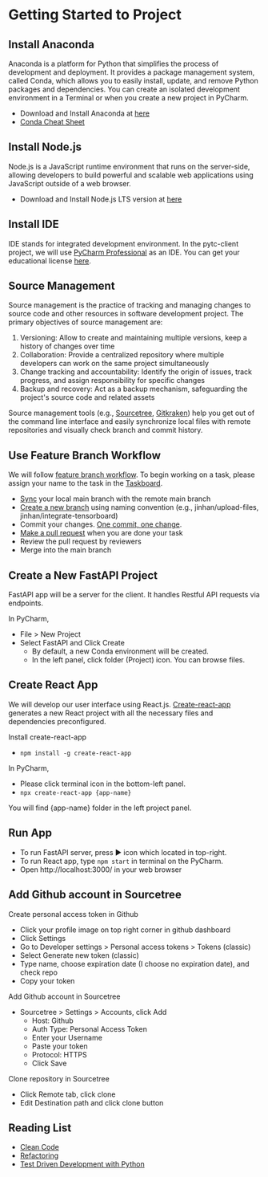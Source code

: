 # Getting Started to Project

## Install Anaconda

Anaconda is a platform for Python that simplifies the process of development and deployment. It provides a package management system, called Conda, which allows you to easily install, update, and remove Python packages and dependencies. You can create an isolated development environment in a Terminal or when you create a new project in PyCharm.

- Download and Install Anaconda at [here](https://www.anaconda.com/)
- [Conda Cheat Sheet](https://docs.conda.io/projects/conda/en/4.6.0/_downloads/52a95608c49671267e40c689e0bc00ca/conda-cheatsheet.pdf)

## Install Node.js

Node.js is a JavaScript runtime environment that runs on the server-side, allowing developers to build powerful and scalable web applications using JavaScript outside of a web browser. 

- Download and Install Node.js LTS version at [here](https://nodejs.org/en)

## Install IDE

IDE stands for integrated development environment. In the pytc-client project, we will use [PyCharm Professional](https://www.jetbrains.com/lp/pycharm-pro/) as an IDE. You can get your educational license [here](https://www.jetbrains.com/community/education/#students).

## Source Management

Source management is the practice of tracking and managing changes to source code and other resources in software development project. The primary objectives of source management are:

1. Versioning: Allow to create and maintaining multiple versions, keep a history of changes over time
2. Collaboration: Provide a centralized repository where multiple developers can work on the same project simultaneously
3. Change tracking and accountability: Identify the origin of issues, track progress, and assign responsibility for specific changes
4. Backup and recovery: Act as a backup mechanism, safeguarding the project's source code and related assets

Source management tools (e.g.,  [Sourcetree](https://www.sourcetreeapp.com/), [Gitkraken](https://www.gitkraken.com/github-student-developer-pack-bundle)) help you get out of the command line interface and easily synchronize local files with remote repositories and visually check branch and commit history.

## Use Feature Branch Workflow

We will follow [feature branch workflow](https://www.atlassian.com/git/tutorials/comparing-workflows/feature-branch-workflow). To begin working on a task, please assign your name to the task in the [Taskboard](https://www.notion.so/cb7e736315c94a5bb7a24680433d6d70?pvs=21).

- [Sync](https://www.atlassian.com/git/tutorials/syncing/git-pull) your local main branch with the remote main branch
- [Create a new branch](https://www.atlassian.com/git/tutorials/using-branches) using naming convention (e.g., jinhan/upload-files, jinhan/integrate-tensorboard)
- Commit your changes. [One commit, one change](https://fagnerbrack.com/one-commit-one-change-3d10b10cebbf).
- [Make a pull request](https://www.atlassian.com/git/tutorials/making-a-pull-request) when you are done your task
- Review the pull request by reviewers
- Merge into the main branch

## Create a New FastAPI Project

FastAPI app will be a server for the client. It handles Restful API requests via endpoints. 

In PyCharm,

- File > New Project
- Select FastAPI and Click Create
    - By default, a new Conda environment will be created.
    - In the left panel, click folder (Project) icon. You can browse files.

## Create React App

We will develop our user interface using React.js. [Create-react-app](https://create-react-app.dev/) generates a new React project with all the necessary files and dependencies preconfigured.

Install create-react-app

- `npm install -g create-react-app`

In PyCharm,

- Please click terminal icon in the bottom-left panel.
- `npx create-react-app {app-name}`

You will find {app-name} folder in the left project panel. 

## Run App

- To run FastAPI server, press ▶️ icon which located in top-right.
- To run React app, type `npm start` in terminal on the PyCharm.
- Open http://localhost:3000/ in your web browser

## Add Github account in Sourcetree

Create personal access token in Github

- Click your profile image on top right corner in github dashboard
- Click Settings
- Go to Developer settings > Personal access tokens > Tokens (classic)
- Select Generate new token (classic)
- Type name, choose expiration date (I choose no expiration date), and check repo
- Copy your token

Add Github account in Sourcetree

- Sourcetree > Settings > Accounts, click Add
    - Host: Github
    - Auth Type: Personal Access Token
    - Enter your Username
    - Paste your token
    - Protocol: HTTPS
    - Click Save

Clone repository in Sourcetree

- Click Remote tab, click clone
- Edit Destination path and click clone button

## Reading List

- [Clean Code](https://bc-primo.hosted.exlibrisgroup.com/primo-explore/fulldisplay?docid=ALMA-BC51558532920001021&context=L&tab=bcl_only&search_scope=bcl&vid=bclib_new&lang=en_US)
- [Refactoring](https://bc-primo.hosted.exlibrisgroup.com/primo-explore/fulldisplay?docid=ALMA-BC51536175150001021&context=L&vid=bclib_new&lang=en_US&search_scope=bcl&adaptor=Local%20Search%20Engine&tab=bcl_only&query=any,contains,Refactoring)
- [Test Driven Development with Python](https://bc-primo.hosted.exlibrisgroup.com/primo-explore/fulldisplay?docid=ALMA-BC51504659260001021&context=L&vid=bclib_new&lang=en_US&search_scope=bcl&adaptor=Local%20Search%20Engine&tab=bcl_only&query=any,contains,test%20driven%20development)
